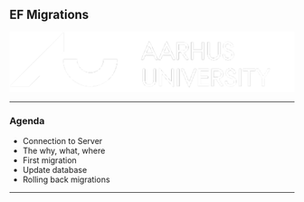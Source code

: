 <!-- .slide: data-background="#003d73" -->
## EF Migrations

![AU Logo](./../img/aulogo_uk_var2_white.png "AU Logo") <!-- .element style="width: 200px; position: fixed; bottom: 50px; left: 50px" -->

----

### Agenda

* Connection to Server
* The why, what, where
* First migration
* Update database
* Rolling back migrations

---
